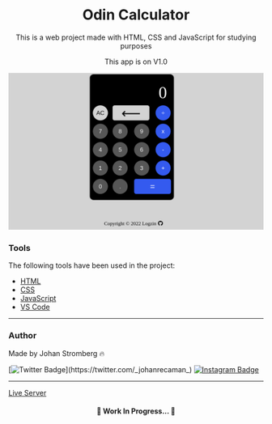<h1 align="center">Odin Calculator</h1>

<p align="center">This is a web project made with HTML, CSS and JavaScript for studying purposes</p>
<p align="center">This app is on V1.0</p>

<img src="./liveserver.png"></img>

### Tools

The following tools have been used in the project:

- [HTML](https://html.com/)
- [CSS](https://developer.mozilla.org/pt-BR/docs/Web/CSS)
- [JavaScript](https://www.javascript.com/)
- [VS Code](https://code.visualstudio.com)
---

### Author
Made by Johan Stromberg :fire:

[![Twitter Badge](https://img.shields.io/badge/Twitter-1DA1F2?style=for-the-badge&logo=twitter&logoColor=white&link=https://twitter.com/_johanrecaman_)](https://twitter.com/_johanrecaman_)
[![Instagram Badge](https://img.shields.io/badge/-Instagram-%23E4405F?style=for-the-badge&logo=instagram&logoColor=white)](https://instagram.com/_johanrecaman_)

---
[Live Server](https://logzin.github.io/calculator/)

<h4 align="center">
  🚧  Work In Progress...  🚧
</h4>
